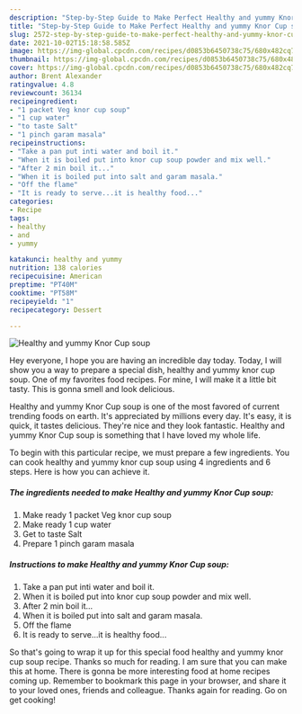 ```yaml
---
description: "Step-by-Step Guide to Make Perfect Healthy and yummy Knor Cup soup"
title: "Step-by-Step Guide to Make Perfect Healthy and yummy Knor Cup soup"
slug: 2572-step-by-step-guide-to-make-perfect-healthy-and-yummy-knor-cup-soup
date: 2021-10-02T15:18:58.585Z
image: https://img-global.cpcdn.com/recipes/d0853b6450738c75/680x482cq70/healthy-and-yummy-knor-cup-soup-recipe-main-photo.jpg
thumbnail: https://img-global.cpcdn.com/recipes/d0853b6450738c75/680x482cq70/healthy-and-yummy-knor-cup-soup-recipe-main-photo.jpg
cover: https://img-global.cpcdn.com/recipes/d0853b6450738c75/680x482cq70/healthy-and-yummy-knor-cup-soup-recipe-main-photo.jpg
author: Brent Alexander
ratingvalue: 4.8
reviewcount: 36134
recipeingredient:
- "1 packet Veg knor cup soup"
- "1 cup water"
- "to taste Salt"
- "1 pinch garam masala"
recipeinstructions:
- "Take a pan put inti water and boil it."
- "When it is boiled put into knor cup soup powder and mix well."
- "After 2 min boil it..."
- "When it is boiled put into salt and garam masala."
- "Off the flame"
- "It is ready to serve...it is healthy food..."
categories:
- Recipe
tags:
- healthy
- and
- yummy

katakunci: healthy and yummy 
nutrition: 138 calories
recipecuisine: American
preptime: "PT40M"
cooktime: "PT58M"
recipeyield: "1"
recipecategory: Dessert

---
```



![Healthy and yummy Knor Cup soup](https://img-global.cpcdn.com/recipes/d0853b6450738c75/680x482cq70/healthy-and-yummy-knor-cup-soup-recipe-main-photo.jpg)

Hey everyone, I hope you are having an incredible day today. Today, I will show you a way to prepare a special dish, healthy and yummy knor cup soup. One of my favorites food recipes. For mine, I will make it a little bit tasty. This is gonna smell and look delicious.



Healthy and yummy Knor Cup soup is one of the most favored of current trending foods on earth. It's appreciated by millions every day. It's easy, it is quick, it tastes delicious. They're nice and they look fantastic. Healthy and yummy Knor Cup soup is something that I have loved my whole life.


To begin with this particular recipe, we must prepare a few ingredients. You can cook healthy and yummy knor cup soup using 4 ingredients and 6 steps. Here is how you can achieve it.

<!--inarticleads1-->

##### The ingredients needed to make Healthy and yummy Knor Cup soup:

1. Make ready 1 packet Veg knor cup soup
1. Make ready 1 cup water
1. Get to taste Salt
1. Prepare 1 pinch garam masala




<!--inarticleads2-->

##### Instructions to make Healthy and yummy Knor Cup soup:

1. Take a pan put inti water and boil it.
1. When it is boiled put into knor cup soup powder and mix well.
1. After 2 min boil it...
1. When it is boiled put into salt and garam masala.
1. Off the flame
1. It is ready to serve...it is healthy food...




So that's going to wrap it up for this special food healthy and yummy knor cup soup recipe. Thanks so much for reading. I am sure that you can make this at home. There is gonna be more interesting food at home recipes coming up. Remember to bookmark this page in your browser, and share it to your loved ones, friends and colleague. Thanks again for reading. Go on get cooking!
